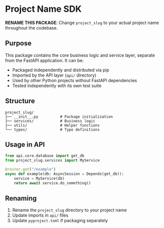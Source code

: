 # Project Name SDK

**RENAME THIS PACKAGE**: Change `project_slug` to your actual project name throughout the codebase.

## Purpose

This package contains the core business logic and service layer, separate from the FastAPI application. It can be:

-   Packaged independently and distributed via pip
-   Imported by the API layer (`api/` directory)
-   Used by other Python projects without FastAPI dependencies
-   Tested independently with its own test suite

## Structure

```
project_slug/
├── __init__.py          # Package initialization
├── services/            # Business logic
├── utils/               # Helper functions
└── types/               # Type definitions
```

## Usage in API

```python
from api.core.database import get_db
from project_slug.services import MyService

@router.get("/example")
async def example(db: AsyncSession = Depends(get_db)):
	service = MyService(db)
	return await service.do_something()
```

## Renaming

1. Rename the `project_slug` directory to your project name
2. Update imports in `api/` files
3. Update `pyproject.toml` if packaging separately
